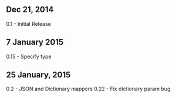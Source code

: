 Dec 21, 2014
---
0.1 - Initial Release

7 January 2015
---
0.15 - Specify type

25 January, 2015
---
0.2 - JSON and Dictionary mappers
0.22 - Fix dictionary param bug